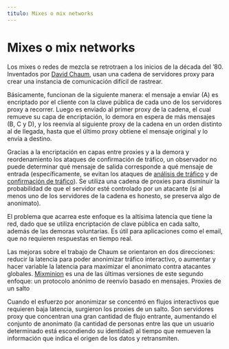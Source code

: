 ```yaml
---
titulo: Mixes o mix networks
---
```


Mixes o mix networks
====================

Los mixes o redes de mezcla se retrotraen a los inicios de la década del ’80. Inventados por [David Chaum], usan una cadena de
servidores proxy para crear una instancia de comunicación difícil de rastrear.

Básicamente, funcionan de la siguiente manera: el mensaje a enviar (A) es encriptado por el cliente con la clave pública de cada
uno de los servidores proxy a recorrer. Luego es enviado al primer proxy de la cadena, el cual remueve su capa de encriptación, lo
demora en espera de más mensajes (B, C y D), y los reenvía al siguiente proxy de la cadena en un orden distinto al de llegada,
hasta que el último proxy obtiene el mensaje original y lo envía a destino.

Gracias a la encriptación en capas entre proxies y a la demora y reordenamiento los ataques de confirmación de tráfico, un
observador no puede determinar qué mensaje de salida corresponde a qué mensaje de entrada (específicamente, se evitan los ataques
de [análisis de tráfico][analisis] y de [confirmación de tráfico][confirmacion]). Se utiliza una cadena de proxies para disminuir
la probabilidad de que el servidor esté controlado por un atacante (si al menos uno de los servidores de la cadena es honesto, se
preserva algo de anonimato).

El problema que acarrea este enfoque es la altísima latencia que tiene la red, dado que se utiliza encriptación de clave pública
en cada salto, además de las demoras voluntarias. Es útil para aplicaciones como el email, que no requieren respuestas en tiempo
real.

Las mejoras sobre el trabajo de Chaum se orientaron en dos direcciones: reducir la latencia para poder anonimizar tráfico
interactivo, o aumentar y hacer variable la latencia para maximizar el anonimato contra atacantes globales. [Mixminion] es una de
las últimas versiones de este segundo enfoque: un protocolo anónimo de reenvío basado en mensajes.
Proxies de un salto

Cuando el esfuerzo por anonimizar se concentró en flujos interactivos que requieren baja latencia, surgieron los proxies de un
salto. Son servidores proxy que concentran una gran cantidad de flujo entrante, aumentando el conjunto de anonimato (la cantidad
de personas entre las que un usuario determinado está escondiendo su identidad) al tiempo que remueven la información que indica
el origen de los datos y retransmiten.

[David Chaum]: http://en.wikipedia.org/wiki/David_Chaum
[analisis]: /criptografia/ataques/#anlisis-de-trfico
[confirmacion]: /criptografia/ataques/#confirmacin-de-trfico
[Mixminion]: http://mixminion.net/
